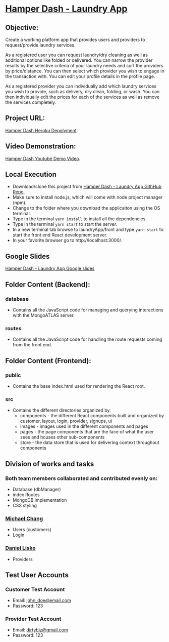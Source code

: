 # [Hamper Dash - Laundry App](https://hamperdash.herokuapp.com/)

## Objective:

Create a working platform app that provides users and providers to request/provide laundry services.

As a registered user you can request laundry/dry cleaning as well as additional options like folded or delivered. You can narrow the provider results by the selective criteria of your laundry needs and sort the providers by price/distance. You can then select which provider you wish to engage in the transaction with. You can edit your profile details in the profile page.

As a registered provider you can individually add which laundry services you wish to provide, such as delivery, dry clean, folding, or wash. You can then individually edit the prices for each of the services as well as remove the services completely.

## Project URL:

[Hamper Dash Heroku Depolyment](https://hamperdash.herokuapp.com/).

## Video Demonstration:

[Hamper Dash Youtube Demo Video](https://www.youtube.com/watch?v=8nVDjWNg4Tw).

## Local Execution

- Download/clone this project from [Hamper Dash - Laundry App GithHub Repo](https://github.com/michaelchang106/laundryApp).
- Make sure to install node.js, which will come with node project manager (npm).
- Change to the folder where you download the applicaiton using the OS terminal.
- Type in the terminal `yarn install` to install all the dependencies.
- Type in the terminal `yarn start` to start the server.
- In a new terminal tab browse to laundryApp/front and type `yarn start` to start the front end React development server.
- In your favorite browser go to http://localhost:3000/.

## Google Slides

[Hamper Dash - Laundry App Google slides](https://docs.google.com/presentation/d/1bYNIuE9gPj8sa-mBor1tm1KgpyxUjtUu8uHuIROcY2s/edit?usp=sharing)

## Folder Content (Backend):

### database

- Contains all the JavaScript code for managing and querying interactions with the MongoATLAS server.

### routes

- Contains all the JavaScript code for handling the route requests coming from the front end.

## Folder Content (Frontend):

### public

- Contains the base index.html used for rendering the React root.

### src

- Contains the different directories organized by:
  - components - the different React components built and organized by customer, layout, login, provider, signups, ui
  - images - images used in the different components and pages
  - pages - the page components that are the face of what the user sees and houses other sub-components
  - store - the data store that is used for delivering context throughout components

## Division of works and tasks

### Both team members collaborated and contributed evenly on:

- Database (dbManager)
- index Routes
- MongoDB implementation
- CSS styling

### [Michael Chang](https://github.com/michaelchang106)

- Users (customers)
- Login

### [Daniel Lisko](https://github.com/djlisko01)

- Providers

## Test User Accounts
### Customer Test Account
- Email: john_doe@email.com 
- Password: 123

### Provider Test Account
- Email: dirtybiz@gmail.com 
- Password: 123

